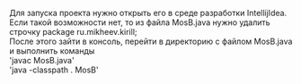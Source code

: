 Для запуска проекта нужно открыть его в среде разработки IntellijIdea. <br>
Если такой возможности нет, то из файла MosB.java нужно удалить строчку package ru.mikheev.kirill;<br>
После этого зайти в консоль, перейти в директорию с файлом MosB.java и выполнить команды <br>
'javac MosB.java'<br>
'java -classpath . MosB'

